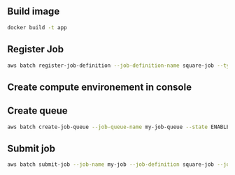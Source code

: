 ## Build image

```sh
docker build -t app
```

## Register Job

```sh
aws batch register-job-definition --job-definition-name square-job --type container --container-properties '{"image": "paste_uri_here", "vcpus": 1, "memory": 128}'
```

## Create compute environement in console

## Create queue

```sh
aws batch create-job-queue --job-queue-name my-job-queue --state ENABLED --priority 10 --compute-environment-order order=1,computeEnvironment="paste_ARN_here"
```

## Submit job

```sh
aws batch submit-job --job-name my-job --job-definition square-job --job-queue my-job-queue
```
